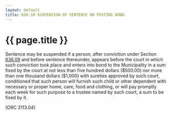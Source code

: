 ```yaml
---
layout: default 
title: 636.10 SUSPENSION OF SENTENCE ON POSTING BOND.
---
```


{{ page.title }}
================

Sentence may be suspended if a person, after conviction under Section
[636.09](310f28f4.html) and before sentence thereunder, appears before
the court in which such conviction took place and enters into bond to
the Municipality in a sum fixed by the court at not less than five
hundred dollars (\$500.00) nor more than one thousand dollars (\$1,000)
with sureties approved by such court, conditioned that such person will
furnish such child or other dependent with necessary or proper home,
care, food and clothing, or will pay promptly each week for such purpose
to a trustee named by such court, a sum to be fixed by it.

(ORC 3113.04)
